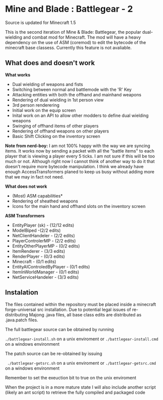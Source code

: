 Mine and Blade : Battlegear - 2
===============================

Source is updated for Minecraft 1.5

This is the second iteration of Mine & Blade: Battlegear, the popular dual-wielding and combat mod for Minecraft.
The mod will have a heavy dependency on the use of ASM (coremod) to edit the bytecode of the minecraft base classess. Currently this feature is not avaliable.

What does and doesn't work
--------------------------
**What works**
* Dual wielding of weapons and fists
* Switching between normal and battlemode with the 'R' Key
* Attacking entities with both the offhand and mainhand weapons
* Rendering of dual wielding in 1st person view
* 3rd person renderering
* Initial work on the equip screen
* Inital work on an API to allow other modders to define dual wielding weapons
* Swinging of offhand items of other players
* Rendering of offhand weapons on other players
* Basic Shift Clicking on the inventory screen

**Note from nerd-boy:** I am not 100% happy with the way we are syncing items. It works now by sending a packet with all the "battle items" to each player that is viewing a player every 5 ticks. I am not sure if this will be too much or not. Although right now I cannot think of another way to do it that doesn't require more bytecode manipulation. I think we already have enough AccessTransformers planed to keep us busy without adding more that we may in fact not need.

**What does not work**
* (Most) ASM capabilities*
* Rendering of sheathed weapons
* Icons for the main hand and offhand slots on the inventory screen

**ASM Transformers**
* EntityPlayer (sk) - (12/12 edits)
* ModelBiped -(2/2 edits)
* NetClientHandeler - (2/2 edits)
* PlayerControlerMP - (2/2 edits)
* EntityOtherPlayerMP - (0/2 edits)
* ItemRenderer - (3/3 edits)
* RenderPlayer - (0/3 edits)
* Minecraft - (0/1 edits)
* EntityAIControledByPlayer - (0/1 edits)
* ItemInWorldManager - (0/1 edits)
* NetServiceHandeler - (3/3 edits)


Instalation
-----------
The files contained within the repository must be placed inside a minecraft forge-universal src installation.
Due to potential legal issues of re-distributing Majong .java files, all base class edits are distributed as .java.patch files.

The full battlegear source can be obtained by running

``./battlegear-install.sh``
on a unix enviroment or
``./battlegear-install.cmd``
on a windows environment

The patch source can be re-obtained by issuing

`` ./battlegear-getsrc.sh``
on a unix enviroment or
``./battlegear-getsrc.cmd``
on a windows environment

Remember to set the exeuction bit to true on the unix enviroment

When the project is in a more mature state I will also include another script (likely an ant script) to retrieve the fully compiled and packaged code

